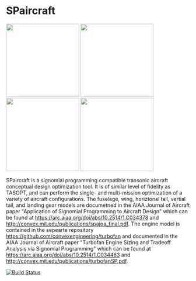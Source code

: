 # SPaircraft

<img src="https://github.com/hoburg/SPaircraft/blob/master/docs/D82-1.png?raw=true" width="200" height="200"> <img src="https://github.com/hoburg/SPaircraft/blob/master/docs/optimal777-1.png?raw=true" width="200" height="200">
<img src="https://github.com/hoburg/SPaircraft/blob/master/docs/D8_eng_wing-1.png?raw=true" width="200" height="200"> <img src="https://github.com/hoburg/SPaircraft/blob/master/docs/D8_no_BLI-1.png?raw=true" width="200" height="200">

SPaircraft is a signomial programming compatible transonic aircraft conceptual design optimization tool.
It is of similar level of fidelity as TASOPT, and can perform the single- and multi-mission optimization of a variety of aircraft configurations. The fuselage, wing, horiztonal tail, vertial tail, and landing gear models are documetned in the AIAA Journal of Aircraft paper "Application of Signomial Programming to Aircraft Design" which can be found at https://arc.aiaa.org/doi/abs/10.2514/1.C034378 and http://convex.mit.edu/publications/spajoa_final.pdf. The engine model is contained in the sepearte repository https://github.com/convexengineering/turbofan and documented in the AIAA Journal of Aircraft paper "Turbofan Engine Sizing and Tradeoff Analysis via Signomial Programming" which can be found at https://arc.aiaa.org/doi/abs/10.2514/1.C034463 and http://convex.mit.edu/publications/turbofanSP.pdf.

[![Build Status](https://acdl.mit.edu/csi/buildStatus/icon?job=gpkit_ResearchModel_SPaircraft_Push)](https://acdl.mit.edu/csi/job/gpkit_ResearchModel_SPaircraft_Push/)
